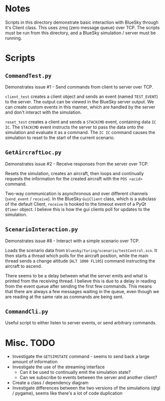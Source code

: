 
# Notes

Scripts in this directory demonstrate basic interaction with BlueSky through it's Client class. This uses zmq (zero message queue) over TCP. The scripts must be run from this directory, and a BlueSky simulation / server must be running.

# Scripts

## `CommandTest.py`

Demonstrates issue #1 - Send commands from client to server over TCP.

`client_test` creates a client object and sends an event (named `TEST_EVENT`) to the server. The output can be viewed in the BlueSky server output. We can create custom events in this manner, which are handled by the server and don't interact with the simulation.

`reset_test` creates a client and sends a `STACKCMD` event, containing data `IC IC`. The `STACKCMD` event instructs the server to pass the data onto the simulation and evaluate it as a command. The `IC IC` command causes the simulation to reset to the start of the current scenario.

## `GetAircraftLoc.py`

Demonstrates issue #2 - Receive responses from the server over TCP.

Resets the simulation, creates an aircraft, then loops and continually requests the information for the created aircraft with the `POS <acid>` command.

Two-way communication is asynchronous and over different channels (`send_event` / `receive`). In the BlueSky `GuiClient` class, which is a subclass of the default Client, `receive` is hooked to the timeout event of a PyQt `QTimer` object. I believe this is how the gui clients poll for updates to the simulation.

## `ScenarioInteraction.py`

Demonstrates issue #8 - Interact with a simple scenario over TCP.

Loads the scenario data from `bluesky/turing/scenario/testControl.scn`. It then starts a thread which polls for the aircraft position, while the main thread sends a change altitude (`ALT 1000 FL105`) command instructing the aircraft to ascend.

There seems to be a delay between what the server emits and what is printed from the receiving thread. I believe this is due to a delay in reading from the event queue after sending the first few commands. This means that there are always a few messages waiting in the queue, even though we are reading at the same rate as commands are being sent.

## `CommandCli.py`

Useful script to either listen to server events, or send arbitrary commands.

# Misc. TODO

- Investigate the `GETSIMSTATE` command - seems to send back a large amount of information
- Investigate the use of the streaming interface
	- Can it be used to continually emit the simulation state?
	- Can we subscribe to events between the server and another client?
- Create a class / dependency diagram
- Investigate differences between the two versions of the simulations (qtgl / pygame), seems like there's a lot of code duplication